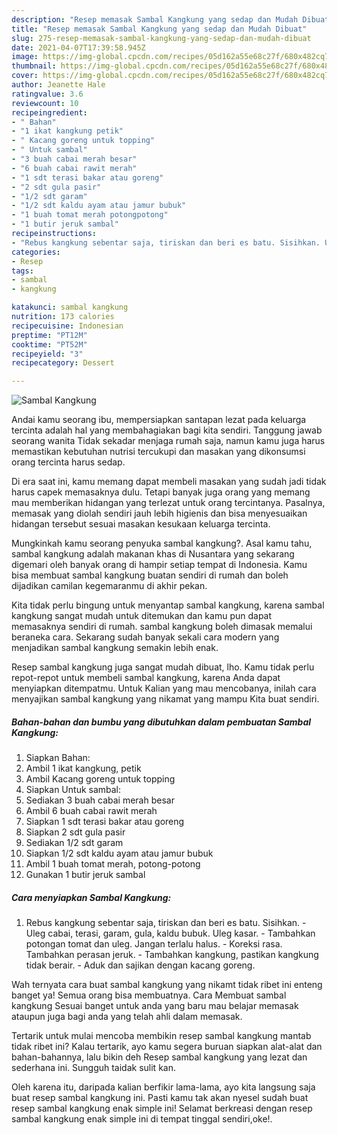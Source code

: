 ```yaml
---
description: "Resep memasak Sambal Kangkung yang sedap dan Mudah Dibuat"
title: "Resep memasak Sambal Kangkung yang sedap dan Mudah Dibuat"
slug: 275-resep-memasak-sambal-kangkung-yang-sedap-dan-mudah-dibuat
date: 2021-04-07T17:39:58.945Z
image: https://img-global.cpcdn.com/recipes/05d162a55e68c27f/680x482cq70/sambal-kangkung-foto-resep-utama.jpg
thumbnail: https://img-global.cpcdn.com/recipes/05d162a55e68c27f/680x482cq70/sambal-kangkung-foto-resep-utama.jpg
cover: https://img-global.cpcdn.com/recipes/05d162a55e68c27f/680x482cq70/sambal-kangkung-foto-resep-utama.jpg
author: Jeanette Hale
ratingvalue: 3.6
reviewcount: 10
recipeingredient:
- " Bahan"
- "1 ikat kangkung petik"
- " Kacang goreng untuk topping"
- " Untuk sambal"
- "3 buah cabai merah besar"
- "6 buah cabai rawit merah"
- "1 sdt terasi bakar atau goreng"
- "2 sdt gula pasir"
- "1/2 sdt garam"
- "1/2 sdt kaldu ayam atau jamur bubuk"
- "1 buah tomat merah potongpotong"
- "1 butir jeruk sambal"
recipeinstructions:
- "Rebus kangkung sebentar saja, tiriskan dan beri es batu. Sisihkan. Uleg cabai, terasi, garam, gula, kaldu bubuk. Uleg kasar. Tambahkan potongan tomat dan uleg. Jangan terlalu halus. Koreksi rasa. Tambahkan perasan jeruk. Tambahkan kangkung, pastikan kangkung tidak berair. Aduk dan sajikan dengan kacang goreng."
categories:
- Resep
tags:
- sambal
- kangkung

katakunci: sambal kangkung 
nutrition: 173 calories
recipecuisine: Indonesian
preptime: "PT12M"
cooktime: "PT52M"
recipeyield: "3"
recipecategory: Dessert

---
```



![Sambal Kangkung](https://img-global.cpcdn.com/recipes/05d162a55e68c27f/680x482cq70/sambal-kangkung-foto-resep-utama.jpg)

Andai kamu seorang ibu, mempersiapkan santapan lezat pada keluarga tercinta adalah hal yang membahagiakan bagi kita sendiri. Tanggung jawab seorang  wanita Tidak sekadar menjaga rumah saja, namun kamu juga harus memastikan kebutuhan nutrisi tercukupi dan masakan yang dikonsumsi orang tercinta harus sedap.

Di era  saat ini, kamu memang dapat membeli masakan yang sudah jadi tidak harus capek memasaknya dulu. Tetapi banyak juga orang yang memang mau memberikan hidangan yang terlezat untuk orang tercintanya. Pasalnya, memasak yang diolah sendiri jauh lebih higienis dan bisa menyesuaikan hidangan tersebut sesuai masakan kesukaan keluarga tercinta. 



Mungkinkah kamu seorang penyuka sambal kangkung?. Asal kamu tahu, sambal kangkung adalah makanan khas di Nusantara yang sekarang digemari oleh banyak orang di hampir setiap tempat di Indonesia. Kamu bisa membuat sambal kangkung buatan sendiri di rumah dan boleh dijadikan camilan kegemaranmu di akhir pekan.

Kita tidak perlu bingung untuk menyantap sambal kangkung, karena sambal kangkung sangat mudah untuk ditemukan dan kamu pun dapat memasaknya sendiri di rumah. sambal kangkung boleh dimasak memalui beraneka cara. Sekarang sudah banyak sekali cara modern yang menjadikan sambal kangkung semakin lebih enak.

Resep sambal kangkung juga sangat mudah dibuat, lho. Kamu tidak perlu repot-repot untuk membeli sambal kangkung, karena Anda dapat menyiapkan ditempatmu. Untuk Kalian yang mau mencobanya, inilah cara menyajikan sambal kangkung yang nikamat yang mampu Kita buat sendiri.

<!--inarticleads1-->

##### Bahan-bahan dan bumbu yang dibutuhkan dalam pembuatan Sambal Kangkung:

1. Siapkan  Bahan:
1. Ambil 1 ikat kangkung, petik
1. Ambil  Kacang goreng untuk topping
1. Siapkan  Untuk sambal:
1. Sediakan 3 buah cabai merah besar
1. Ambil 6 buah cabai rawit merah
1. Siapkan 1 sdt terasi bakar atau goreng
1. Siapkan 2 sdt gula pasir
1. Sediakan 1/2 sdt garam
1. Siapkan 1/2 sdt kaldu ayam atau jamur bubuk
1. Ambil 1 buah tomat merah, potong-potong
1. Gunakan 1 butir jeruk sambal




<!--inarticleads2-->

##### Cara menyiapkan Sambal Kangkung:

1. Rebus kangkung sebentar saja, tiriskan dan beri es batu. Sisihkan. - Uleg cabai, terasi, garam, gula, kaldu bubuk. Uleg kasar. - Tambahkan potongan tomat dan uleg. Jangan terlalu halus. - Koreksi rasa. Tambahkan perasan jeruk. - Tambahkan kangkung, pastikan kangkung tidak berair. - Aduk dan sajikan dengan kacang goreng.




Wah ternyata cara buat sambal kangkung yang nikamt tidak ribet ini enteng banget ya! Semua orang bisa membuatnya. Cara Membuat sambal kangkung Sesuai banget untuk anda yang baru mau belajar memasak ataupun juga bagi anda yang telah ahli dalam memasak.

Tertarik untuk mulai mencoba membikin resep sambal kangkung mantab tidak ribet ini? Kalau tertarik, ayo kamu segera buruan siapkan alat-alat dan bahan-bahannya, lalu bikin deh Resep sambal kangkung yang lezat dan sederhana ini. Sungguh taidak sulit kan. 

Oleh karena itu, daripada kalian berfikir lama-lama, ayo kita langsung saja buat resep sambal kangkung ini. Pasti kamu tak akan nyesel sudah buat resep sambal kangkung enak simple ini! Selamat berkreasi dengan resep sambal kangkung enak simple ini di tempat tinggal sendiri,oke!.

